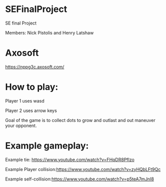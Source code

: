 # SEFinalProject
SE final Project

Members: Nick Pistolis and Henry Latshaw 

# Axosoft
https://nppg3c.axosoft.com/


# How to play:

Player 1 uses wasd

Player 2 uses arrow keys

Goal of the game is to collect dots to grow and outlast and out maneuver your opponent.

# Example gameplay:

Example tie: https://www.youtube.com/watch?v=FHqDR8Pflzo

Example Player collision:https://www.youtube.com/watch?v=zyHQbLFt9Qc

Example self-collision:https://www.youtube.com/watch?v=p5teA7mJnI8
